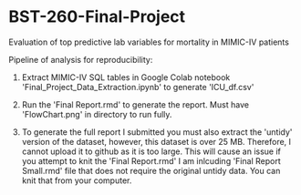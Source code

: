 # BST-260-Final-Project
Evaluation of top predictive lab variables for mortality in MIMIC-IV patients

Pipeline of analysis for reproducibility:

1. Extract MIMIC-IV SQL tables in Google Colab notebook 'Final_Project_Data_Extraction.ipynb' to generate 'ICU_df.csv'

2. Run the 'Final Report.rmd' to generate the report. Must have 'FlowChart.png' in directory to run fully. 

3. To generate the full report I submitted you must also extract the 'untidy' version of the dataset, however, this dataset is over 25 MB. 
Therefore, I cannot upload it to github as it is too large. This will cause an issue if you attempt to knit the 'Final Report.rmd'
I am inlcuding 'Final Report Small.rmd' file that does not require the original untidy data. You can knit that from your computer. 
